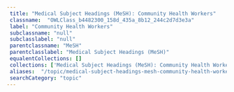 ```yaml
--- 
 title: "Medical Subject Headings (MeSH): Community Health Workers" 
 classname:  "OWLClass_b4482300_158d_435a_8b12_244c2d7d3e3a" 
 label: "Community Health Workers" 
 subclassname: "null" 
 subclasslabel: "null" 
 parentclassname: "MeSH" 
 parentclasslabel: "Medical Subject Headings (MeSH)" 
 equalentCollections: [] 
 collections: ['Medical Subject Headings (MeSH): Community Health Workers']
 aliases:  "/topic/medical-subject-headings-mesh-community-health-workers"  
 searchCategory: "topic" 
---
```

